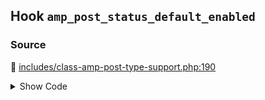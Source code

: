 ## Hook `amp_post_status_default_enabled`

### Source

:link: [includes/class-amp-post-type-support.php:190](../../includes/class-amp-post-type-support.php#L190)

<details>
<summary>Show Code</summary>

```php
$enabled = apply_filters( 'amp_post_status_default_enabled', $enabled, $post );
```

</details>
